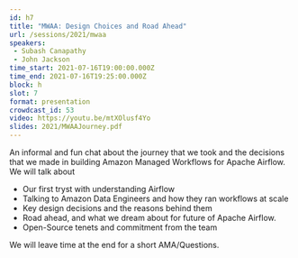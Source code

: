 ```yaml
---
id: h7
title: "MWAA: Design Choices and Road Ahead"
url: /sessions/2021/mwaa
speakers:
 - Subash Canapathy
 - John Jackson
time_start: 2021-07-16T19:00:00.000Z
time_end: 2021-07-16T19:25:00.000Z
block: h
slot: 7
format: presentation
crowdcast_id: 53
video: https://youtu.be/mtXOlusf4Yo
slides: 2021/MWAAJourney.pdf
---
```


An informal and fun chat about the journey that we took and the decisions that we made in building Amazon Managed Workflows for Apache Airflow.
We will talk about
- Our first tryst with understanding Airflow
- Talking to Amazon Data Engineers and how they ran workflows at scale
- Key design decisions and the reasons behind them
- Road ahead, and what we dream about for future of Apache Airflow.
- Open-Source tenets and commitment from the team

We will leave time at the end for a short AMA/Questions.
